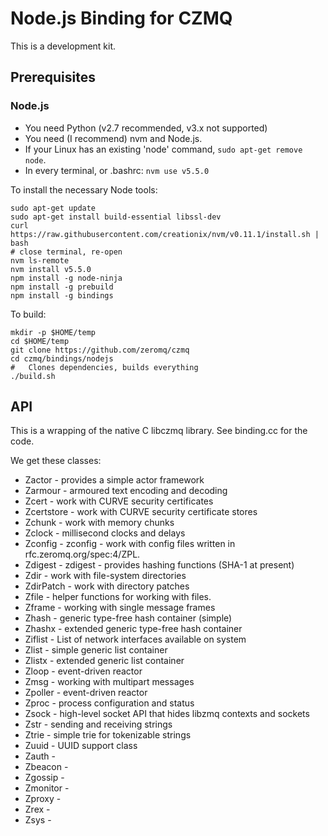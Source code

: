 # Node.js Binding for CZMQ

This is a development kit.

## Prerequisites

### Node.js

* You need Python (v2.7 recommended, v3.x not supported)
* You need (I recommend) nvm and Node.js.
* If your Linux has an existing 'node' command, `sudo apt-get remove node`.
* In every terminal, or .bashrc: `nvm use v5.5.0`

To install the necessary Node tools:

```
sudo apt-get update
sudo apt-get install build-essential libssl-dev
curl https://raw.githubusercontent.com/creationix/nvm/v0.11.1/install.sh | bash
# close terminal, re-open
nvm ls-remote
nvm install v5.5.0
npm install -g node-ninja
npm install -g prebuild
npm install -g bindings
```

To build:

```
mkdir -p $HOME/temp
cd $HOME/temp
git clone https://github.com/zeromq/czmq
cd czmq/bindings/nodejs
#   Clones dependencies, builds everything
./build.sh
```

## API

This is a wrapping of the native C libczmq library. See binding.cc for the code.

We get these classes:

* Zactor - provides a simple actor framework
* Zarmour - armoured text encoding and decoding
* Zcert - work with CURVE security certificates
* Zcertstore - work with CURVE security certificate stores
* Zchunk - work with memory chunks
* Zclock - millisecond clocks and delays
* Zconfig - zconfig - work with config files written in rfc.zeromq.org/spec:4/ZPL.
* Zdigest - zdigest - provides hashing functions (SHA-1 at present)
* Zdir - work with file-system directories
* ZdirPatch - work with directory patches
* Zfile - helper functions for working with files.
* Zframe - working with single message frames
* Zhash - generic type-free hash container (simple)
* Zhashx - extended generic type-free hash container
* Ziflist - List of network interfaces available on system
* Zlist - simple generic list container
* Zlistx - extended generic list container
* Zloop - event-driven reactor
* Zmsg - working with multipart messages
* Zpoller - event-driven reactor
* Zproc - process configuration and status
* Zsock - high-level socket API that hides libzmq contexts and sockets
* Zstr - sending and receiving strings
* Ztrie - simple trie for tokenizable strings
* Zuuid - UUID support class
* Zauth - 
* Zbeacon - 
* Zgossip - 
* Zmonitor - 
* Zproxy - 
* Zrex - 
* Zsys - 

